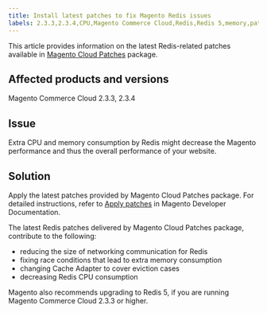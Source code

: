 ```yaml
---
title: Install latest patches to fix Magento Redis issues
labels: 2.3.3,2.3.4,CPU,Magento Commerce Cloud,Redis,Redis 5,memory,patch,performance,troubleshooting
---
```


This article provides information on the latest Redis-related patches available in [Magento Cloud Patches](https://devdocs.magento.com/cloud/project/project-patch.html) package.

## Affected products and versions

Magento Commerce Cloud 2.3.3, 2.3.4

## Issue

Extra CPU and memory consumption by Redis might decrease the Magento performance and thus the overall performance of your website.

## Solution

Apply the latest patches provided by Magento Cloud Patches package. For detailed instructions, refer to [Apply patches](https://devdocs.magento.com/cloud/project/project-patch.html) in Magento Developer Documentation.

The latest Redis patches delivered by Magento Cloud Patches package, contribute to the following:

* reducing the size of networking communication for Redis
* fixing race conditions that lead to extra memory consumption
* changing Cache Adapter to cover eviction cases
* decreasing Redis CPU consumption

Magento also recommends upgrading to Redis 5, if you are running Magento Commerce Cloud 2.3.3 or higher.
